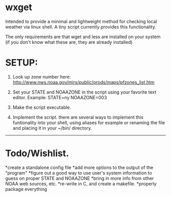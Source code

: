 wxget
=====
Intended to provide a minimal and lightweight method for checking local weather via linux shell.
A tiny script currently provides this functionality.

The only requirements are that wget and less are installed on your system (if you don't know 
what these are, they are already installed)

SETUP:
=====
1) Look up zone number here: http://www.nws.noaa.gov/mirs/public/prods/maps/pfzones_list.htm

2) Set your STATE and NOAAZONE in the script using your favorite text editor.
  Example:
   STATE=ny
   NOAAZONE=003

3) Make the script executable.

4) Implement the script.
  there are several ways to implement this funtionality into your shell, using aliases for example 
  or renaming the file and placing it in your ~/bin/ directory. 
**************

Todo/Wishlist. 
=====
*create a standalone config file
*add more options to the output of the "program"
*figure out a good way to use user's system information to guess on proper STATE and NOAAZONE 
*bring in more info from other NOAA web sources, etc.
*re-write in C, and create a makefile.
*properly package everything

